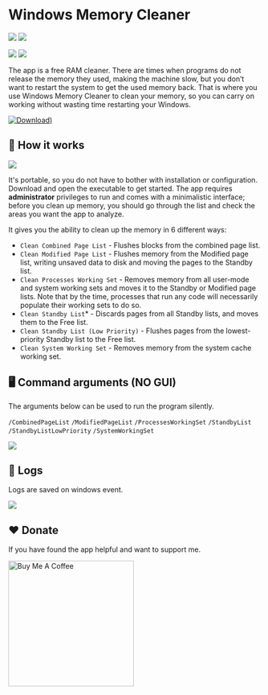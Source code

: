# Windows Memory Cleaner
[![](https://img.shields.io/badge/Windows-Vista%20|%207%20|%208%20|%2010%20|%2011-blue?style=for-the-badge)](#)
[![](https://img.shields.io/badge/Windows%20Server-2008%20|%202012%20|%202016%20|%202019%20|%202022-blue?style=for-the-badge)](#)

[![](https://img.shields.io/github/license/IgorMundstein/WinMemoryCleaner?style=for-the-badge)](#) 
[![](https://img.shields.io/github/downloads/IgorMundstein/WinMemoryCleaner/total?style=for-the-badge)](#) 

The app is a free RAM cleaner. There are times when programs do not release the memory they used, making the machine slow, but you don’t want to restart the system to get the used memory back. That is where you use Windows Memory Cleaner to clean your memory, so you can carry on working without wasting time restarting your Windows. 

[![Download)](https://img.shields.io/github/v/release/IgorMundstein/WinMemoryCleaner?color=red&label=DOWNLOAD&logo=windows)](https://github.com/IgorMundstein/WinMemoryCleaner/releases/latest/download/WinMemoryCleaner.zip)

## 🚀 How it works
![](https://raw.githubusercontent.com/IgorMundstein/WinMemoryCleaner/master/docs/main-window.png)

It's portable, so you do not have to bother with installation or configuration. Download and open the executable to get started. The app requires **administrator** privileges to run and comes with a minimalistic interface; before you clean up memory, you should go through the list and check the areas you want the app to analyze.

It gives you the ability to clean up the memory in 6 different ways:

- `Clean Combined Page List` - Flushes blocks from the combined page list.
- `Clean Modified Page List` - Flushes memory from the Modified page list, writing unsaved data to disk and moving the pages to the Standby list.
- `Clean Processes Working Set` - Removes memory from all user-mode and system working sets and moves it to the Standby or Modified page lists. Note that by the time, processes that run any code will necessarily populate their working sets to do so.
- `Clean Standby List`* - Discards pages from all Standby lists, and moves them to the Free list.
- `Clean Standby List (Low Priority)` - Flushes pages from the lowest-priority Standby list to the Free list.
- `Clean System Working Set` - Removes memory from the system cache working set.

## 🖥️ Command arguments (NO GUI)
The arguments below can be used to run the program silently.

`/CombinedPageList` `/ModifiedPageList` `/ProcessesWorkingSet` `/StandbyList` `/StandbyListLowPriority` `/SystemWorkingSet`

![](https://raw.githubusercontent.com/IgorMundstein/WinMemoryCleaner/master/docs/shortcut-command-arguments.png)

## 📖 Logs
Logs are saved on windows event.

![](https://raw.githubusercontent.com/IgorMundstein/WinMemoryCleaner/master/docs/windows-event-log.png)

## ❤️ Donate
If you have found the app helpful and want to support me.

<a href="https://www.buymeacoffee.com/mundstein" target="_blank"><img src="https://cdn.buymeacoffee.com/buttons/v2/default-yellow.png" alt="Buy Me A Coffee" style="height: auto !important; width: 250px !important;" ></a>
